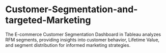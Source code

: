 # Customer-Segmentation-and-targeted-Marketing
The E-commerce Customer Segmentation Dashboard in Tableau analyzes RFM segments, providing insights into customer behavior, Lifetime Value, and segment distribution for informed marketing strategies.
